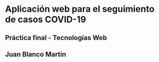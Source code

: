 # Aplicación web para el seguimiento de casos COVID-19
## Práctica final - Tecnologías Web
## Juan Blanco Martín
